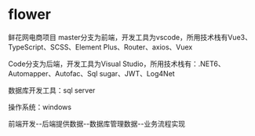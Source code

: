 # flower
鲜花网电商项目
master分支为前端，开发工具为vscode，所用技术栈有Vue3、TypeScript、SCSS、Element Plus、Router、axios、Vuex

Code分支为后端，开发工具为Visual Studio，所用技术栈有：.NET6、Automapper、Autofac、Sql sugar、JWT、Log4Net

数据库开发工具：sql server

操作系统：windows

前端开发--后端提供数据--数据库管理数据--业务流程实现


